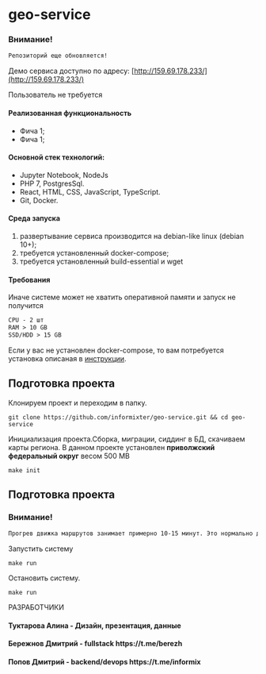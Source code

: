 # geo-service
### Внимание!
```markdown
Репозиторий еще обновляется!
```

Демо сервиса доступно по адресу: [http://159.69.178.233/](http://159.69.178.233/)

Пользователь не требуется<br>

<h4>Реализованная функциональность</h4>
<ul>
    <li>Фича 1;</li>
    <li>Фича 1;</li>
</ul> 

<h4>Основной стек технологий:</h4>
<ul>
    <li>Jupyter Notebook, NodeJs</li>
	<li>PHP 7, PostgresSql.</li>
	<li>React, HTML, CSS, JavaScript, TypeScript.</li>
	<li>Git, Docker.</li>
 </ul>

#### Среда запуска
1) развертывание сервиса производится на debian-like linux (debian 10+);
2) требуется установленный docker-compose;
3) требуется установленный build-essential и wget
#### Требования
Иначе системе может не хватить оперативной памяти и запуск не получится
```markdown
CPU - 2 шт
RAM > 10 GB
SSD/HDD > 15 GB
```
Если у вас не установлен docker-compose, то вам потребуется установка описаная в [инструкции](DOCKER.md).



## Подготовка проекта

Клонируем проект и переходим в папку.
```shell
git clone https://github.com/informixter/geo-service.git && cd geo-service
```
Инициализация проекта.Сборка, миграции, сиддинг в БД, скачиваем карты региона. В данном проекте установлен **приволжский федеральный округ** весом 500 MB
```shell
make init
```



## Подготовка проекта
### Внимание!
```markdown
Прогрев движка маршрутов занимает примерно 10-15 минут. Это нормально для такого кол-ва данных.
```
Запустить систему
```shell
make run
```

Остановить систему.
```shell
make run
```

РАЗРАБОТЧИКИ
<h4>Туктарова Алина - Дизайн, презентация, данные</h4>
<h4>Бережнов Дмитрий - fullstack https://t.me/berezh </h4>
<h4>Попов Дмитрий  - backend/devops https://t.me/informix </h4>
